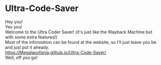 # Ultra-Code-Saver
Hey you!
<br>
Yes you!
<br>
Welcome to the Ultra Coder Saver! (it's just like the Wayback Machine but with some extra features!)
<br>
Most of the information can be found at the website, so I'll just leave you be and just put it already.
<br>
https://Megalaoofania.github.io/Ultra-Code-Saver/
<br>
Well, off you go!
